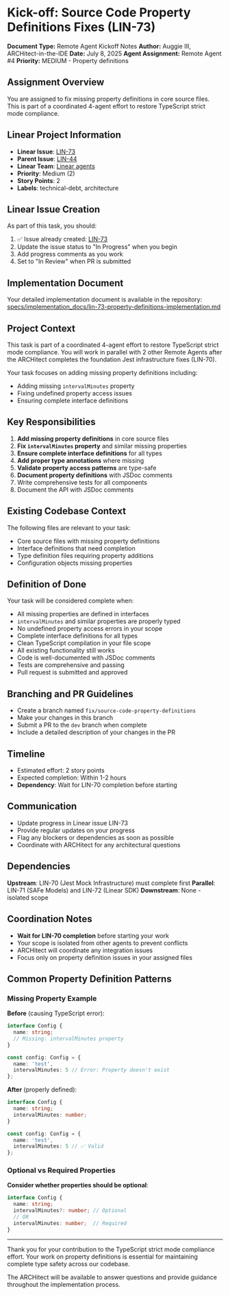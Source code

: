 # Kick-off: Source Code Property Definitions Fixes (LIN-73)

**Document Type:** Remote Agent Kickoff Notes
**Author:** Auggie III, ARCHitect-in-the-IDE
**Date:** July 8, 2025
**Agent Assignment:** Remote Agent #4
**Priority:** MEDIUM - Property definitions

## Assignment Overview

You are assigned to fix missing property definitions in core source files. This is part of a coordinated 4-agent effort to restore TypeScript strict mode compliance.

## Linear Project Information

- **Linear Issue**: [LIN-73](https://linear.app/wordstofilmby/issue/LIN-73/source-code-property-definitions-fixes)
- **Parent Issue**: [LIN-44](https://linear.app/wordstofilmby/issue/LIN-44/complete-jest-infrastructure-agent-process-improvements)
- **Linear Team**: [Linear agents](https://linear.app/wordstofilmby/team/LIN)
- **Priority**: Medium (2)
- **Story Points**: 2
- **Labels**: technical-debt, architecture

## Linear Issue Creation

As part of this task, you should:
1. ✅ Issue already created: [LIN-73](https://linear.app/wordstofilmby/issue/LIN-73)
2. Update the issue status to "In Progress" when you begin
3. Add progress comments as you work
4. Set to "In Review" when PR is submitted

## Implementation Document

Your detailed implementation document is available in the repository:
[specs/implementation_docs/lin-73-property-definitions-implementation.md](../specs/implementation_docs/lin-73-property-definitions-implementation.md)

## Project Context

This task is part of a coordinated 4-agent effort to restore TypeScript strict mode compliance. You will work in parallel with 2 other Remote Agents after the ARCHitect completes the foundation Jest infrastructure fixes (LIN-70).

Your task focuses on adding missing property definitions including:
- Adding missing `intervalMinutes` property
- Fixing undefined property access issues
- Ensuring complete interface definitions

## Key Responsibilities

1. **Add missing property definitions** in core source files
2. **Fix `intervalMinutes` property** and similar missing properties
3. **Ensure complete interface definitions** for all types
4. **Add proper type annotations** where missing
5. **Validate property access patterns** are type-safe
6. **Document property definitions** with JSDoc comments
7. Write comprehensive tests for all components
8. Document the API with JSDoc comments

## Existing Codebase Context

The following files are relevant to your task:
- Core source files with missing property definitions
- Interface definitions that need completion
- Type definition files requiring property additions
- Configuration objects missing properties

## Definition of Done

Your task will be considered complete when:
- All missing properties are defined in interfaces
- `intervalMinutes` and similar properties are properly typed
- No undefined property access errors in your scope
- Complete interface definitions for all types
- Clean TypeScript compilation in your file scope
- All existing functionality still works
- Code is well-documented with JSDoc comments
- Tests are comprehensive and passing
- Pull request is submitted and approved

## Branching and PR Guidelines

- Create a branch named `fix/source-code-property-definitions`
- Make your changes in this branch
- Submit a PR to the `dev` branch when complete
- Include a detailed description of your changes in the PR

## Timeline

- Estimated effort: 2 story points
- Expected completion: Within 1-2 hours
- **Dependency**: Wait for LIN-70 completion before starting

## Communication

- Update progress in Linear issue LIN-73
- Provide regular updates on your progress
- Flag any blockers or dependencies as soon as possible
- Coordinate with ARCHitect for any architectural questions

## Dependencies

**Upstream**: LIN-70 (Jest Mock Infrastructure) must complete first
**Parallel**: LIN-71 (SAFe Models) and LIN-72 (Linear SDK)
**Downstream**: None - isolated scope

## Coordination Notes

- **Wait for LIN-70 completion** before starting your work
- Your scope is isolated from other agents to prevent conflicts
- ARCHitect will coordinate any integration issues
- Focus only on property definition issues in your assigned files

## Common Property Definition Patterns

### Missing Property Example

**Before** (causing TypeScript error):
```typescript
interface Config {
  name: string;
  // Missing: intervalMinutes property
}

const config: Config = {
  name: 'test',
  intervalMinutes: 5 // Error: Property doesn't exist
};
```

**After** (properly defined):
```typescript
interface Config {
  name: string;
  intervalMinutes: number;
}

const config: Config = {
  name: 'test',
  intervalMinutes: 5 // ✅ Valid
};
```

### Optional vs Required Properties

**Consider whether properties should be optional**:
```typescript
interface Config {
  name: string;
  intervalMinutes?: number; // Optional
  // OR
  intervalMinutes: number;  // Required
}
```

---

Thank you for your contribution to the TypeScript strict mode compliance effort. Your work on property definitions is essential for maintaining complete type safety across our codebase.

The ARCHitect will be available to answer questions and provide guidance throughout the implementation process.
